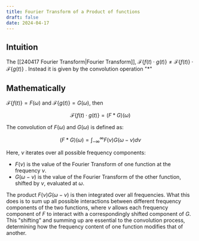 ```yaml
---
title: Fourier Transform of a Product of functions
draft: false
date: 2024-04-17
---
```


  
## Intuition 
The [[240417 Fourier Transform|Fourier Transform]],  $\mathcal F\{f(t)\cdot g(t)\} \ne \mathcal F\{f(t)\}\cdot \mathcal F\{g(t)\}$ . Instead it is given by the convolution operation "$*$"
## Mathematically 
$\mathcal{F}\{f(t)\}=F(\omega)$ and $\mathcal{F}\{g(t)\}=G(\omega)$, then 

$$
\mathcal{F}\{f(t) \cdot g(t)\}=(F * G)(\omega)
$$

The convolution of $F(\omega)$ and $G(\omega)$ is defined as:

$$
(F * G)(\omega)=\int_{-\infty}^{\infty} F(\nu) G(\omega-\nu) d \nu
$$

Here, $\nu$ iterates over all possible frequency components:
- $F(\nu)$ is the value of the Fourier Transform of one function at the frequency $\nu$.
- $G(\omega-\nu)$ is the value of the Fourier Transform of the other function, shifted by $\nu$, evaluated at $\omega$.

The product $F(\nu) G(\omega-\nu)$ is then integrated over all frequencies. What this does is to sum up all possible interactions between different frequency components of the two functions, where $\nu$ allows each frequency component of $F$ to interact with a correspondingly shifted component of $G$. This "shifting" and summing up are essential to the convolution process, determining how the frequency content of one function modifies that of another.



